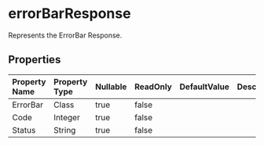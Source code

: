 # **errorBarResponse**

Represents the ErrorBar Response. 

## **Properties**

| Property Name | Property Type | Nullable |  ReadOnly | DefaultValue | Description | 
| :- | :- | :- |:- |  :- | :- |
|ErrorBar|Class|true|false |  ||
|Code|Integer|true|false |  ||
|Status|String|true|false |  ||

